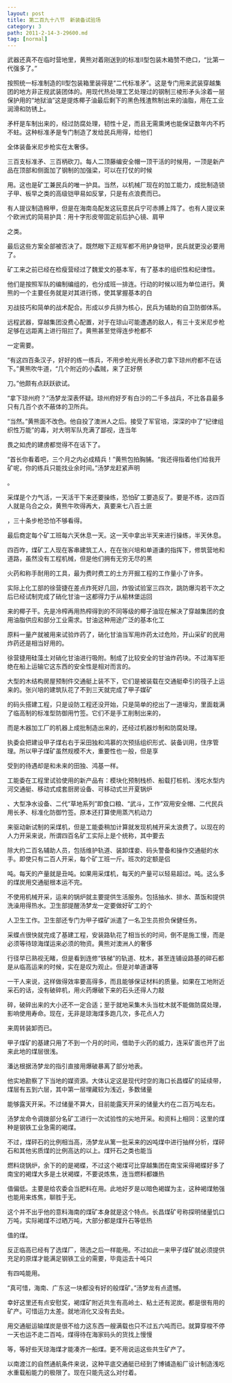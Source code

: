 ```yaml
---
layout: post
title: 第二百九十八节　新装备试验场
category: 3
path: 2011-2-14-3-29600.md
tag: [normal]
---
```


武器还真不在临时营地里，黄熊对着刚送到的标准II型包装木箱赞不绝口，“比第一代强多了。”

按照统一标准制造的II型包装箱里装得是“二代标准矛”。这是专门用来武装穿越集团的地方非正规武装团体的。用现代热处理工艺处理过的钢制三棱形矛头涂着一层保护用的“地狱油”这是提炼椰子油最后剩下的黑色残渣熬制出来的油脂，用在工业润滑和防锈上。

矛杆是车制出来的，经过防腐处理，韧性十足，而且无需熏烤也能保证数年内不朽不蛀。这种标准矛是专门制造了发给民兵用得，给他们

全体装备米尼步枪实在太奢侈。

三百支标准矛、三百柄砍刀。每人二顶藤编安全帽一顶干活的时候用，一顶是新产品在顶部和侧面加了钢制的加强梁，可以在打仗的时候

用。这也是矿工兼民兵的唯一护具。当然，以机械厂现在的加工能力，成批制造锁子甲、板早之类的高级铠甲易如反掌，只是有点浪费而已。

有人提议制造棉甲，但是在海南岛配发这玩意民兵宁可赤膊上阵了。也有人提议来个欧洲式的简易护具：用十字形皮带固定前后护心镜、肩甲

之类。

最后这些方案全部被否决了。既然眼下正规军都不用护身铠甲，民兵就更没必要用了。

矿工来之前已经在检瘦营经过了魏爱文的基本军，有了基本的组织性和纪律性。

他们是按照军队的编制编组的，也分成班一排连。行动的时候以班为单位进行。黄熊的一个主要任务就是对其进行练，使其掌握基本的白

刃战技巧和简单的战术配合。形成以步兵排为核心，民兵为辅助的自卫防御体系。

远程武器，穿越集团没费心配置，对于在琼山可能遭遇的敌人，有三十支米尼步枪足够在远距离上进行阻拦了。黄熊甚至觉得连步枪都不

一定需要。

“有这四百条汉子，好好的练一练兵，不用步枪光用长矛砍刀拿下琼州府都不在话下。”黄熊吹牛道，“几个附近的小蟊贼，来了正好祭

刀。”他颇有点跃跃欲试。

“拿下琼州府？”汤梦龙深表怀疑。琼州府好歹有白沙的二千多战兵，不比各县最多只有几百个衣不蔽体的卫所兵。

“当然。”黄熊面不改色。他自投了澳洲人之后。接受了军官培，深深的中了“纪律组织性万能”的毒，对大明军队充满了鄙视，连当年

畏之如虎的建虏都觉得不在话下了。

“首长你看着吧，三个月之内必成精兵！”黄熊包拍胸脯。“我还得指着他们给我开矿呢，你的练兵只能找业余时间。”汤梦龙赶紧声明

。

采煤是个力气活，一天活干下来还要操练，恐怕矿工要造反了。要是不练，这四百人就是乌合之众，黄熊牛吹得再大，真要来七八百土匪

，三十条步枪恐怕不够看得。

最后商定每个矿工班每六天休息一天。这一天中拿出半天来进行操练，半天休息。

四百咋，煤矿工人现在客串建筑工人，在在张兴培和单道谦的指挥下，修筑营地和道路，虽然没有工程机械，但是他们拥有无穷无尽的黑

火药和称手耐用的工具，最为费时费工的土方开掘工程的工作量小了许多。

实际上化工部的徐营捷在差点炸死好几回，炸毁试验室三四次，跳防爆沟若干次之后已经试制完成了硝化甘油一这都得力于从榆林堡运回

来的椰子干。先是冷榨再用热榨得到的不同等级的椰子油现在解决了穿越集团的食用油脂供应和部分工业需求。甘油这种用途广泛的基本化工

原料一量产就被用来试验炸药了，硝化甘油当军用炸药太过危险，开山采矿的民用炸药还是相当好用的。

徐营捷用硅藻土对硝化甘油进行吸附。制成了比较安全的甘油炸药块。不过海军拒绝在船上运输它这东西的安全性是相对而言的。

大型的木结构房屋预制件交通艇上装不下，它们是被装载在交通艇牵引的筏子上运来的。张兴培的建筑队花了不到三天就完成了甲子媒矿

的码头搭建工程，只是设防工程还没开始，只是简单的挖出了一道壕沟，里面栽满了临高制的标准型防御用竹签。它们不是手工削制出来的，

而是木器加工厂的机器上成批制造出来的，还经过机器炒制和防腐处理。

执委会把建设甲子煤右右于采田独和鸿慕的次预括组织形式、装备训用，住序管理。所以甲子煤矿虽然规模不大，重要性也一般，但是享

受到的待遇却是和未来的田独、鸿基一样。

工能委在工程里试验使用的新产品有：模块化预制栈桥、船载打桩机、浅吃水型内河交通艇、移动式成套厨房设备、可移动式兰开夏锅炉

、大型净水设备、二代“草地系列”即食口粮、“武斗，工作”双用安全帽、二代民兵用长矛、标准化防御竹签。原本还打算使用蒸汽机动力

来驱动新试制的采煤机，但是工能委稍加计算就发现机械开采太浪费了。以现在的人力开采来说，所谓四百名矿工实际上是个统称，其中要去

除大约二百名辅助人员，包括维护轨道、装卸煤妾、码头警备和操作交通艇的水手。即使只有二百人开采，每个矿工班一斤。班次的定额是侣

吨。每天的产量就是丑吨。如果用采煤机，每天的产量可以轻易超过。吨。这么多的煤炭用交通艇根本运不完。

不使用机械开采，运来的锅炉就主要提供生活服务。包括抽水、排水、蒸饭和提供洗澡用得热水。卫生部提醒汤梦龙一定要做好矿工的个

人卫生工作。卫生部还专门为甲子蝶矿派遣了一名卫生员担负保健任务。

采蝶点很快就完成了基建工程，安装路轨花了相当长的时间，倒不是施工慢，而是必须等待琼海煤运来必须的物资。黄熊对澳洲人的奢侈

行径早已熟视无睹，但是看到连修“铁梯”的轨道、枕木，甚至连铺设路基的碎石都是从临高运来的时候，实在是叹为观止。但是对单道谦等

一干人来说，这样做得效率要高得多，而且能够保证材料的质量。如果在工地附近采石的话，没有破碎机，用火药爆破下来的石头还得人力敲

碎，破碎出来的大小还不一定合适；至于就地采集木头当枕木就不能做防腐处理，影响使用寿命。现在，无非是琼海煤多跑几次，多花点人力

来周转装卸而已。

甲子煤矿的基建只用了不到一个月的时间，借助于火药的威力，连采矿面也开了出来此地的煤层很浅。

潘达根据汤梦龙的指引直接用爆破暴离了部分地表。

他实地勘察了下当地的媒资源。大体认定这是现代时空的海口长昌蝶矿的延续带，煤层有五到六层，其中第一层埋藏较为浅近，多数储量

能够露天开采。不过储量不算大，目前能露天开采的储量大约在二百万吨左右。

汤梦龙命令调拨部分名矿工进行一次试验性的尖地开采。和资料上相同：这里的煤种是钢铁工业急需的褐煤。

不过，煤砰石的比例相当高，汤梦龙从篱一批采来的凶吨煤中进行抽样分析，煤砰石和其他劣质煤的比例高达的以上。煤歼石之类也能当

燃料烧锅炉，余下的的是褐蝶，不过这个褐煤可比穿越集团在南宝采得褐蝶好多了南宝的褐煤大多是土状褐蝶，不要说炼焦，连当燃料都嫌热

值偏低。主要是给农委会当肥料在用。此地好歹是以暗色褐媒为主，这种褐煤勉强也能用来炼焦，聊胜于无。

这个并不出乎他的意料海南的煤矿本身就是这个特点。长昌煤矿号称探明储量饥口万吨，实际褐煤不过晒万吨，大部分都是煤升石等低热

值的煤。

反正临高已经有了选煤厂，筛选之后一样能用。不过如此一来甲子煤矿就必须提供充足的原煤才能满足钢铁工业的需要，毕竟运去十吨只

有四吨能用。

“真可惜，海南、广东这一块都没有好的般煤矿。”汤梦龙有点遗憾。

幸好这里还有点安慰奖，褐煤矿附近共生有高岭土、粘土还有泥炭。都是很有用的矿产。可惜运力太差。就地消化又没有去处。

用交通艇运输煤炭是很不给力这东西一艘满载也只不过五六吨而已。就算穿梭不停一天也运不走二百吨，煤得待在海家码头的货找上慢慢

等，等好些天琼海煤才能凑齐一船煤。更不用说运这些共生矿产了。

以南渡江的自然通航条件来说，这种平底交通艇已经到了博铺造船厂设计制造浅吃水重载船能力的极限了。现在只能先这么对付着。